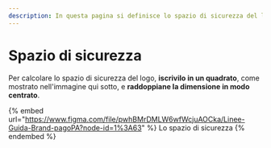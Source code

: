 ```yaml
---
description: In questa pagina si definisce lo spazio di sicurezza del logo.
---
```


# Spazio di sicurezza

Per calcolare lo spazio di sicurezza del logo, **iscrivilo in un quadrato**, come mostrato nell'immagine qui sotto, e **raddoppiane la dimensione in modo centrato**.

{% embed url="https://www.figma.com/file/pwhBMrDMLW6wfWcjuAOCka/Linee-Guida-Brand-pagoPA?node-id=1%3A63" %}
Lo spazio di sicurezza
{% endembed %}
